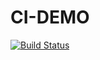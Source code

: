 # CI-DEMO

[![Build Status](https://travis-ci.org/fwfurtado/ci-demo.svg?branch=master)](https://travis-ci.org/fwfurtado/ci-demo)